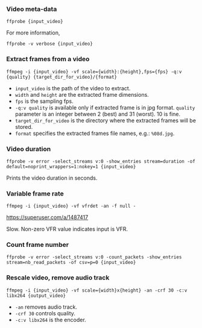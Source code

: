 ### Video meta-data

```
ffprobe {input_video}
```

For more information,

```
ffprobe -v verbose {input_video}
```

### Extract frames from a video

```
ffmpeg -i {input_video} -vf scale={width}:{height},fps={fps} -q:v {quality} {target_dir_for_video}/{format}
```

* `input_video` is the path of the video to extract.
* `width` and `height` are the extracted frame dimensions.
* `fps` is the sampling fps.
* `-q:v quality` is available only if extracted frame is in jpg format. `quality` parameter is an integer between 2 (best) and 31 (worst). 10 is fine.
* `target_dir_for_video` is the directory where the extracted frames will be stored.
* `format` specifies the extracted frames file names, e.g.: `%08d.jpg`.


### Video duration

```
ffprobe -v error -select_streams v:0 -show_entries stream=duration -of default=noprint_wrappers=1:nokey=1 {input_video}
```

Prints the video duration in seconds.


### Variable frame rate

```
ffmpeg -i {input_video} -vf vfrdet -an -f null -
```

https://superuser.com/a/1487417

Slow. Non-zero VFR value indicates input is VFR.

### Count frame number

```
ffprobe -v error -select_streams v:0 -count_packets -show_entries stream=nb_read_packets -of csv=p=0 {input_video}
```

### Rescale video, remove audio track

```
ffmpeg -i {input_video} -vf scale={width}x{height} -an -crf 30 -c:v libx264 {output_video}
```

* `-an` removes audio track.
* `-crf 30` controls quality.
* `-c:v libx264` is the encoder.
